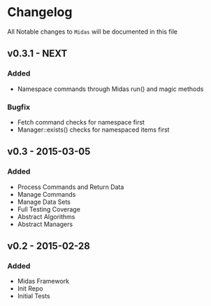 # Changelog

All Notable changes to `Midas` will be documented in this file


## v0.3.1 - NEXT
### Added
- Namespace commands through Midas run() and magic methods

### Bugfix
- Fetch command checks for namespace first
- Manager::exists() checks for namespaced items first


## v0.3 - 2015-03-05
### Added
- Process Commands and Return Data
- Manage Commands
- Manage Data Sets
- Full Testing Coverage
- Abstract Algorithms
- Abstract Managers


## v0.2 - 2015-02-28
### Added
- Midas Framework
- Init Repo
- Initial Tests
